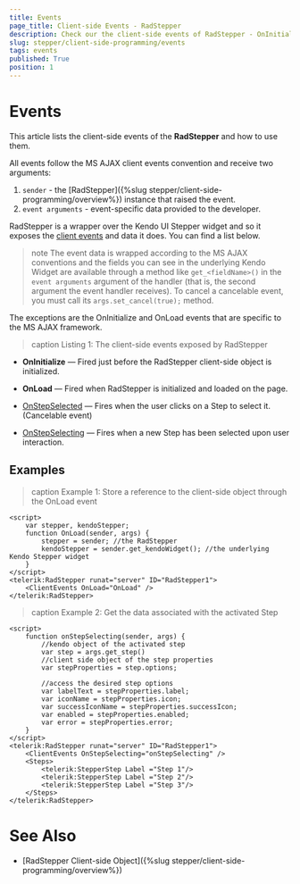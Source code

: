 ```yaml
---
title: Events
page_title: Client-side Events - RadStepper
description: Check our the client-side events of RadStepper - OnInitialize, OnLoad, OnStepSelected, OnStepSelecting
slug: stepper/client-side-programming/events
tags: events
published: True
position: 1
---
```


# Events

This article lists the client-side events of the **RadStepper** and how to use them.

All events follow the MS AJAX client events convention and receive two arguments:

1. `sender` - the [RadStepper]({%slug stepper/client-side-programming/overview%}) instance that raised the event.
1. `event arguments` - event-specific data provided to the developer.

RadStepper is a wrapper over the Kendo UI Stepper widget and so it exposes the [client events](https://docs.telerik.com/kendo-ui/api/javascript/ui/stepper#events) and data it does. You can find a list below.

>note The event data is wrapped according to the MS AJAX conventions and the fields you can see in the underlying Kendo Widget are available through a method like `get_<fieldName>()` in the `event arguments` argument of the handler (that is, the second argument the event handler receives). To cancel a cancelable event, you must call its `args.set_cancel(true);` method.

The exceptions are the OnInitialize and OnLoad events that are specific to the MS AJAX framework.

>caption Listing 1: The client-side events exposed by RadStepper

* **OnInitialize** — Fired just before the RadStepper client-side object is initialized.

* **OnLoad** — Fired when RadStepper is initialized and loaded on the page.
  
* [OnStepSelected](https://docs.telerik.com/kendo-ui/api/javascript/ui/stepper/events/select) — Fires when the user clicks on a Step to select it. (Cancelable event) 
  
* [OnStepSelecting](https://docs.telerik.com/kendo-ui/api/javascript/ui/stepper/events/activate) — Fires when a new Step has been selected upon user interaction.


## Examples

>caption Example 1: Store a reference to the client-side object through the OnLoad event

````ASP.NET
<script>
    var stepper, kendoStepper;
    function OnLoad(sender, args) {
        stepper = sender; //the RadStepper
        kendoStepper = sender.get_kendoWidget(); //the underlying Kendo Stepper widget
    }
</script>
<telerik:RadStepper runat="server" ID="RadStepper1">
    <ClientEvents OnLoad="OnLoad" />
</telerik:RadStepper>
````

>caption Example 2: Get the data associated with the activated Step

````ASP.NET
<script>
    function onStepSelecting(sender, args) {
        //kendo object of the activated step 
        var step = args.get_step()
        //client side object of the step properties
        var stepProperties = step.options;

        //access the desired step options
        var labelText = stepProperties.label;
        var iconName = stepProperties.icon;
        var successIconName = stepProperties.successIcon;
        var enabled = stepProperties.enabled;
        var error = stepProperties.error;
    }
</script>
<telerik:RadStepper runat="server" ID="RadStepper1">
    <ClientEvents OnStepSelecting="onStepSelecting" />
    <Steps>
        <telerik:StepperStep Label ="Step 1"/>
        <telerik:StepperStep Label ="Step 2"/>
        <telerik:StepperStep Label ="Step 3"/>
    </Steps>
</telerik:RadStepper>
````

# See Also

 * [RadStepper Client-side Object]({%slug stepper/client-side-programming/overview%})


